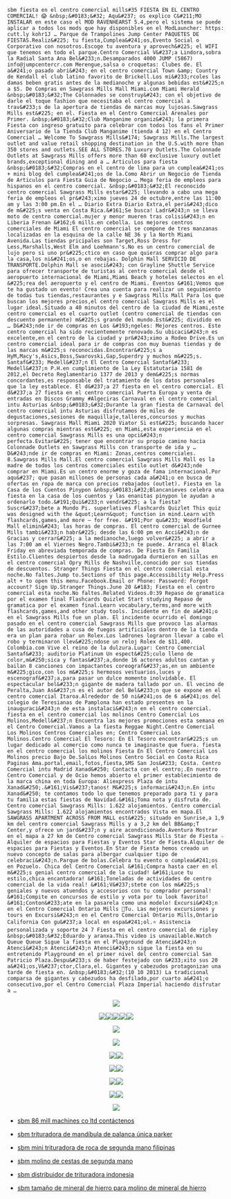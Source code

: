 
```
sbm fiesta en el centro comercial mills#35 FIESTA EN EL CENTRO COMERCIAL! 😱 &nbsp;&#0183;&#32; Aqu&#237; os explico C&#211;MO INSTALAR en este caso el MOD RAVENHEARST 5.4,pero el sistema se puede aplicar a todos los mods que hay disponibles en el ModLauncher: https: cutt.ly kohr1J … Parque de Trampolines Jump Center PAQUETES DE FIESTAS.Realiz&#225; tu fiesta,Cumplea&#241;os,Evento Social o Corporativo con nosotros.Escoge tu aventura y aprovech&#225; el WIFI que tenemos en todo el parque.Centro Comercial V&#237;a Lindora,sobra la Radial Santa Ana Bel&#233;n.Desamparados 4000 JUMP (5867) info@jumpcentercr.com Merengue,salsa o croquetas: Clubes de. El a&#241;o pasado abri&#243; en el centro comercial Town &amp; Country de Kendall el club latino favorito de Brickell.Los mi&#233;rcoles las damas beben gratis antes de la medianoche y algunas bebidas est&#225;n a $5. De Compras en Sawgrass Mills Mall Miami.com Miami Herald &nbsp;&#0183;&#32;The Colonnades se construy&#243; con el objetivo de darle el toque fashion que necesitaba el centro comercial a trav&#233;s de la apertura de tiendas de marcas muy lujosas.Sawgrass Mills est&#225; en el. Fiesta en el Centro Comercial Arenales por Primer. &nbsp;&#0183;&#32;Club Manganime organiz&#243; la primera Fiesta con ingreso gratuito para celebrar con todos los fans el Primer Aniversario de la Tienda Club Manganime (tienda 4 12) en el Centro Comercial … Welcome To Sawgrass Mills&#174; Sawgrass Mills.The largest outlet and value retail shopping destination in the U.S.with more than 350 stores and outlets.SEE ALL STORES.70 Luxury Outlets.The Colonnade Outlets at Sawgrass Mills offers more than 60 exclusive luxury outlet brands,exceptional dining and a … Articulos para fiesta &nbsp;&#0183;&#32;Compras en el centro de lima para un cumplea&#241;os + mini blog del cumplea&#241;os de la.Como Abrir un Negocio de Tienda de Articulos para Fiesta Guia de Negocio … Mega feria de empleos para hispanos en el centro comercial. &nbsp;&#0183;&#32;El reconocido centro comercial Sawgrass Mills estar&#225; llevando a cabo una mega feria de empleos el pr&#243;ximo jueves 24 de octubre,entre las 11:00 am y las 3:00 pm.En el … Diario Extra Diario Extra,el peri&#243;dico de m&#225;s venta en Costa Rica.&#161;Se busca! Ladr&#243;n se lleva moto de centro comercial.mujer y menor mueren tras colisi&#243;n en Liberia Frenan &#162;6 mills.en cebolla. Los mejores centros comerciales de Miami El centro comercial se compone de tres manzanas localizadas en la esquina de la calle NE 36 y la North Miami Avenida.Las tiendas pricipales son Target,Ross Dress for Less,Marshalls,West Elm and Loehmann's.No es un centro comercial de lujo pero si uno pr&#225;ctico en caso que quieras comprar algo para la casa,los ni&#241;os,o en rebajas. Dolphin Mall SERVICIO DE TRANSPORTE.Dolphin Mall se asoci&#243; con Grayline Shuttle Service para ofrecer transporte de turistas al centro comercial desde el aeropuerto internacional de Miami,Miami Beach y hoteles selectos en el &#225;rea del aeropuerto y el centro de Miami. Eventos &#161;Vemos que te ha gustado un evento! Crea una cuenta para realizar un seguimiento de todas tus tiendas,restaurantes y e Sawgrass Mills Mall Para los que buscan los mejores precios,el centro comercial Sawgrass Mills es el lugar ideal.Situado a 40 minutos del centro de la ciudad de Miami,este centro comercial es el cuarto outlet (centro comercial de tiendas con descuento permanente) m&#225;s grande del mundo.Est&#225; dividido en … D&#243;nde ir de compras en Los &#193;ngeles: Mejores centros. Este centro comercial ha sido recientemente renovado.Su ubicaci&#243;n es excelente,en el centro de la ciudad y pr&#243;ximo a Rodeo Drive.Es un centro comercial ideal para ir de compras con muy buenas tiendas y de las marcas m&#225;s reconocidas.Encontrar&#225;s a HyM,Macy's,Asics,Boss,Swarovski,Gap,Superdry y muchos m&#225;s. Santaf&#233; Medell&#237;n El Centro Comercial Santaf&#233; Medell&#237;n P.H.en cumplimiento de la Ley Estatutaria 1581 de 2012,el Decreto Reglamentario 1377 de 2013 y dem&#225;s normas concordantes,es responsable del tratamiento de los datos personales que la ley establece. El d&#237;a 27 fiesta en el centro comercial. El d&#237;a 27 fiesta en el centro comercial Puerta Europa y venta de entradas en Discos Grammy #Algeciras Carnaval en el centro comercial intu Asturias &nbsp;&#0183;&#32;Durante la gran fiesta de Carnaval del centro comercial intu Asturias disfrutamos de miles de degustaciones,sesiones de maquillaje,talleres,concursos y muchas sorpresas. Sawgrass Mall Miami 2020 Viator Si est&#225; buscando hacer algunas compras mientras est&#225; en Miami,esta experiencia en el centro comercial Sawgrass Mills es una opci&#243;n perfecta.Evitar&#225; tener que encontrar su propio camino hacia Colonnade Outlets en Sawgrass Mills con transporte de ida y … D&#243;nde ir de compras en Miami: Zonas,centros comerciales. 8.Sawgrass Mills Mall.El centro comercial Sawgrass Mills Mall es la madre de todos los centros comerciales estilo outlet d&#243;nde comprar en Miami.Es un centro enorme y goza de fama internacional.Por aqu&#237; que pasan millones de personas cada a&#241;o en busca de ofertas en ropa de marca con precios rebajados (outlet). Fiesta en la Casa de los Cuentos Pinypon &nbsp;&#0183;&#32;Blancanieves celebra una fiesta en la casa de los cuentos y las enanitas pinypon le ayudan a ordenarlo todo.&#191;Qui&#233;n vendr&#225; a la fiesta? Suscr&#237;bete a Mundo Pi. superlatives Flashcards Quizlet This quiz was designed with the &quot;Learn&quot; function in mind.Learn with flashcards,games,and more — for free. &#191;Por qu&#233; Woodfield Mall elimin&#243; las horas de compras. El centro comercial de Gurnee Mills tambi&#233;n habr&#225; desde las 6:00 pm en Acci&#243;n de Gracias y cerrar&#225; a la medianoche,luego volver&#225; a abrir a las 7:00 am el Viernes Negro.Tambi&#233;n te puede. Arranca el Black Friday en abreviada temporada de compras. De Fiesta En Familia Estilo.Clientes despiertos desde la madrugada durmieron en sillas en el centro comercial Opry Mills de Nashville,conocido por sus tiendas de descuentos. Stranger Things Fiesta en el centro comercial esta noche.No faltes.Jump to.Sections of this page.Accessibility Help.Press alt + to open this menu.Facebook.Email or Phone: Password: Forgot account? Sign Up.Stranger Things.June 20 &#183; Fiesta en el centro comercial esta noche.No faltes.Related Videos.0:39 Repaso de gramatica por el examen final Flashcards Quizlet Start studying Repaso de gramatica por el examen final.Learn vocabulary,terms,and more with flashcards,games,and other study tools. Incidente en fin de a&#241;o en el Sawgrass Mills fue un plan. El incidente ocurrido el domingo pasado en el centro comercial Sawgrass Mills que provoco las alarmas de las autoridades a cusa de fuegos artificiales dentro de la tienda era un plan para robar un Rolex.Los ladrones lograron llevar a cabo el robo y terminaron llev&#225;ndose un reloj Rolex de $11,400. Colombia.com Vive el reino de la dulzura.Lugar: Centro Comercial Santaf&#233; auditorio Platinum Un espect&#225;culo lleno de color,m&#250;sica y fantas&#237;a,donde 16 actores adultos cantan y bailan 8 canciones con impactantes coreograf&#237;as,en un ambiente m&#225;gico,con los m&#225;s hermosos vestuarios,luces y escenograf&#237;a,para pasar un dulce momento inolvidable. El espectacular bel&#233;n gigante de madera tallado por un. El vecino de Peralta,Juan As&#237;n es el autor del Bel&#233;n que se expone en el centro comercial Itaroa.Alrededor de 50 ni&#241;os de 6 a&#241;os del colegio de Teresianas de Pamplona han estado presentes en la inauguraci&#243;n de esta instalaci&#243;n en el centro comercial. fiesta en el centro comercial los molinos Centro Comercial Los Molinos,Medell&#237;n Encuentra las mejores promociones esta semana en el Centro Comercial.Vamos a la fiesta Reggae Night.Centro Comercial Los Molinos Centros Comerciales en; Centro Comercial Los Molinos.Centro Comercial El Tesoro: En El Tesoro encontrar&#225;s un lugar dedicado al comercio como nunca te imaginaste que fuera. fiesta en el centro comercial los molinos Fiesta En El Centro Comercial Los Molinos precio Bajo De.SalLos Molinos Centro Social en Costa Rica Paginas Ama.portal,email,fotos,fiesta,SMS San Jos&#233; Costa. Centro Comercial intu Madrid Xanad&#250; Contacta con el centro;.En nuestro Centro Comercial y de Ocio hemos abierto el primer establecimiento de la marca china en toda Europa: Aliexpress Plaza de intu Xanad&#250;.&#161;Vis&#237;tanos! M&#225;s informaci&#243;n.En intu Xanad&#250; te contamos todo lo que tenemos preparado para ti y para tu familia estas fiestas de Navidad.&#161;Toma nota y disfruta de. Centro comercial Sawgrass Mills: 1.622 alojamientos. Centro comercial Sawgrass Mills: 1.622 alojamientos encontrados Vista en mapa.El SAWGRASS APARTMENT ACROSS FROM MALL est&#225; situado en Sunrise,a 1,9 km del centro comercial Sawgrass Mills y a 3,2 km del BB&amp;T Center,y ofrece un jard&#237;n y aire acondicionado.Aventura Mostrar en el mapa a 27 km de Centro comercial Sawgrass Mills Star de Fiesta ☆ Alquiler de espacios para Fiestas y Eventos Star de Fiesta.Alquiler de espacios para Fiestas y Eventos.En Star de Fiesta hemos creado un nuevo concepto de salas para albergar cualquier tipo de celebraci&#243;n.Parque de bolas.Celebra tu evento o cumplea&#241;os en Pozuelo. Chica del Centro Comercial &#161;Compra hasta caer en el m&#225;s genial centro comercial de la ciudad! &#161;Luce tu estilo,chica encantadora! &#161;Toneladas de actividades de centro comercial de la vida real! &#161;V&#237;stete con los m&#225;s geniales y nuevos atuendos y accesorios con tu comprador personal! &#161;Compite en concursos de estilo y vota por tu look favorito! &#161;Conton&#233;ate en la pasarela como una modelo! Excursi&#243;n en el Centro Comercial Ontario Mills 🥇Tu. Las mejores excursiones y tours en Excursi&#243;n en el Centro Comercial Ontario Mills,Ontario California Con gu&#237;a local en espa&#241;ol.⭐ Asistencia personalizada y soporte 24 7 Fiesta en el centro comercial de ripley &nbsp;&#0183;&#32;Eduardo y aranxa.This video is unavailable.Watch Queue Queue Sigue la fiesta en el Playground de Atenci&#243;n Atenci&#243;n Atenci&#243;n Atenci&#243;n sigue la fiesta en su entretenido Playground en el primer nivel del centro comercial San Patricio Plaza.Despu&#233;s de haber festejado con &#233;xito sus 20 a&#241;os,V&#237;ctor,Clara,el. Gigantes y cabezudos protagonizan una tarde de fiesta en. &nbsp;&#0183;&#32;(10 10 2013) La tradicional comparsa de gigantes y cabezudos ha desfilado,por cuarto a&#241;o consecutivo,por el Centro Comercial Plaza Imperial haciendo disfrutar a … 
```

<div align="center">

<a href="https://es-crusher.shibang-china.com/github&k=sbm+fiesta+en+el+centro+comercial+mills"><img src="https://static.shibang-china.com/es/crusher/logo.jpg"></a>

<a href="https://es-crusher.shibang-china.com/github&k=sbm+fiesta+en+el+centro+comercial+mills"><img src="https://static.shibang-china.com/es/crusher/index.jpg"></a><a href="https://es-crusher.shibang-china.com/material.htmlgithub&k=sbm+fiesta+en+el+centro+comercial+mills"><img src="https://static.shibang-china.com/es/crusher/material.jpg"></a><a href="https://es-crusher.shibang-china.com/application.htmlgithub&k=sbm+fiesta+en+el+centro+comercial+mills"><img src="https://static.shibang-china.com/es/crusher/application.jpg"></a><a href="https://es-crusher.shibang-china.com/aboutus.htmlgithub&k=sbm+fiesta+en+el+centro+comercial+mills"><img src="https://static.shibang-china.com/es/crusher/aboutus.jpg"></a><a href="https://es-crusher.shibang-china.com/contact.htmlgithub&k=sbm+fiesta+en+el+centro+comercial+mills"><img src="https://static.shibang-china.com/es/crusher/contact.jpg"></a>

<a href="https://es-crusher.shibang-china.com/github&k=sbm+fiesta+en+el+centro+comercial+mills"><img src="https://static.shibang-china.com/es/crusher/banner.jpg"></a>

<a href="https://swt.shibang-china.com/github&k=sbm+fiesta+en+el+centro+comercial+mills"><img src="https://static.shibang-china.com/es/crusher/text.jpg"></a>

<a href="https://swt.shibang-china.com/github&k=sbm+fiesta+en+el+centro+comercial+mills"><img src="https://static.shibang-china.com/es/crusher/chat.jpg"></a><a href="https://es-crusher.shibang-china.com/contact.htmlgithub&k=sbm+fiesta+en+el+centro+comercial+mills"><img src="https://static.shibang-china.com/es/crusher/message.jpg"></a>

<a href="https://es-crusher.shibang-china.com/products/pe.htmlgithub&k=sbm+fiesta+en+el+centro+comercial+mills"><img src="https://static.shibang-china.com/es/crusher/pe.jpg"></a><a href="https://es-crusher.shibang-china.com/products/pf.htmlgithub&k=sbm+fiesta+en+el+centro+comercial+mills"><img src="https://static.shibang-china.com/es/crusher/pf.jpg"></a>

<a href="https://es-crusher.shibang-china.com/products/hpt.htmlgithub&k=sbm+fiesta+en+el+centro+comercial+mills"><img src="https://static.shibang-china.com/es/crusher/hpt.jpg"></a><a href="https://es-crusher.shibang-china.com/products/vsi.htmlgithub&k=sbm+fiesta+en+el+centro+comercial+mills"><img src="https://static.shibang-china.com/es/crusher/vsi.jpg"></a>

<a href="https://es-crusher.shibang-china.com/products/klv.htmlgithub&k=sbm+fiesta+en+el+centro+comercial+mills"><img src="https://static.shibang-china.com/es/crusher/klv.jpg"></a><a href="https://es-crusher.shibang-china.com/products/portable.htmlgithub&k=sbm+fiesta+en+el+centro+comercial+mills"><img src="https://static.shibang-china.com/es/crusher/portable.jpg"></a>

<a href="https://swt.shibang-china.com/github&k=sbm+fiesta+en+el+centro+comercial+mills"><img src="https://static.shibang-china.com/es/crusher/case.jpg"></a>

</div>


* [sbm 86 mill machines co ltd contáctenos](sbm%2086%20mill%20machines%20co%20ltd%20cont%C3%A1ctenos.md)

* [sbm trituradora de mandíbula de palanca única parker](sbm%20trituradora%20de%20mand%C3%ADbula%20de%20palanca%20%C3%BAnica%20parker.md)

* [sbm mini trituradora de roca de segunda mano filipinas](sbm%20mini%20trituradora%20de%20roca%20de%20segunda%20mano%20filipinas.md)

* [sbm molino de cestas de segunda mano](sbm%20molino%20de%20cestas%20de%20segunda%20mano.md)

* [sbm distribuidor de trituradora indonesia](sbm%20distribuidor%20de%20trituradora%20indonesia.md)

* [sbm tamaño de mineral de hierro para molino de mineral de hierro](sbm%20tama%C3%B1o%20de%20mineral%20de%20hierro%20para%20molino%20de%20mineral%20de%20hierro.md)